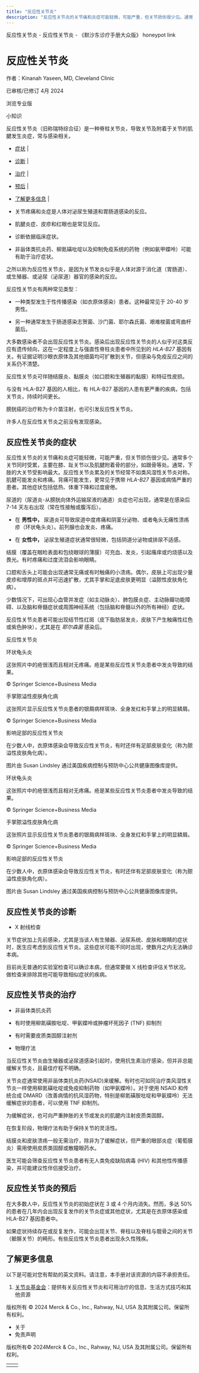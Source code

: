 ```yaml
---
title: "反应性关节炎"
description: "反应性关节炎的关节痛和炎症可能轻微，可能严重，但关节损伤很少见。通常多个关节同时受累，主要在膝、趾关节以及肌腱附着骨的部分，如跟骨等处。通常，下肢的大关节受影响最大。反应性关节炎累及的关节经常不如类风湿性关节炎对称。肌腱可能发炎和疼痛。背痛可能发生，更常见于携带 _HLA-B27_ 基因或病情严重的患者。其他症状包括低热、体重下降和过度疲倦。"
---
```


﻿反应性关节炎 \- 反应性关节炎 \- 《默沙东诊疗手册大众版》 honeypot link

# 反应性关节炎

作者：Kinanah Yaseen, MD, Cleveland Clinic

已审核/已修订 4月 2024

浏览专业版

小知识

反应性关节炎（旧称瑞特综合征）是一种脊柱关节炎，导致关节及附着于关节的肌腱发生炎症，常与感染相关。

- [症状](#症状_v8551701_zh) \|
- [诊断](#诊断_v8551713_zh) \|
- [治疗](#治疗_v8551719_zh) \|
- [预后](#预后_v8551716_zh) \|
- [了解更多信息](#了解更多信息_v34446185_zh) \|

- 关节疼痛和炎症是人体对泌尿生殖道和胃肠道感染的反应。

- 肌腱炎症、皮疹和红眼也是常见反应。

- 诊断依据临床症状。

- 非甾体类抗炎药、柳氮磺吡啶以及抑制免疫系统的药物（例如氨甲蝶呤）可能有助于治疗症状。


之所以称为反应性关节炎，是因为关节发炎似乎是人体对源于消化道（胃肠道）、或生殖器、或泌尿（泌尿道）器官的感染的反应。

反应性关节炎有两种常见类型：

- 一种类型发生于性传播感染（如衣原体感染）患者。这种最常见于 20-40 岁男性。

- 另一种通常发生于肠道感染志贺菌、沙门菌、耶尔森氏菌、艰难梭菌或弯曲杆菌后。


大多数感染者不会出现反应性关节炎。感染后出现反应性关节炎的人似乎对这类反应有遗传倾向，这在一定程度上与强直性脊柱炎患者中所见到的 _HLA-B27_ 基因有关。有证据证明沙眼衣原体及其他细菌均可扩散到关节，但感染与免疫反应之间的关系仍不清楚。

反应性关节炎可伴随结膜炎、黏膜炎（如口腔和生殖器的黏膜）和特征性皮损。

与没有 HLA-B27 基因的人相比，有 HLA-B27 基因的人患有更严重的疾病，包括关节炎，持续时间更长。

膀胱癌的治疗称为卡介苗注射，也可引发反应性关节炎。

许多人在反应性关节炎之前没有发现感染。

## 反应性关节炎的症状

反应性关节炎的关节痛和炎症可能轻微，可能严重，但关节损伤很少见。通常多个关节同时受累，主要在膝、趾关节以及肌腱附着骨的部分，如跟骨等处。通常，下肢的大关节受影响最大。反应性关节炎累及的关节经常不如类风湿性关节炎对称。肌腱可能发炎和疼痛。背痛可能发生，更常见于携带 _HLA-B27_ 基因或病情严重的患者。其他症状包括低热、体重下降和过度疲倦。

尿道的（尿道炎-从膀胱向体外运输尿液的通道）炎症也可出现，通常是在感染后 7-14 天左右出现（常在性接触或腹泻后）。

- 在 **男性中，** 尿道炎可导致尿道中度疼痛和阴茎分泌物、或者龟头无痛性溃疡疹（环状龟头炎）。前列腺也会发炎、疼痛。

- 在 **女性中，** 泌尿生殖道症状通常很轻微，包括阴道分泌物或排尿不适感。


结膜（覆盖在眼睑表面和包绕眼球的薄膜）可充血、发炎，引起瘙痒或灼烧感以及畏光。有时疼痛和过度流泪会影响眼睛。

口腔和舌头上可能会出现通常无痛或有时触痛的小溃疡。偶尔，皮肤上可出现少量皮疹和增厚的斑点并可迅速扩散，尤其手掌和足底皮肤更明显（溢脓性皮肤角化病）。

少数情况下，可出现心血管并发症（如主动脉炎）、肺包膜炎症、主动脉瓣功能障碍、以及脑和脊髓症状或周围神经系统（包括脑和脊髓以外的所有神经）症状。

反应性关节炎患者可能出现结节性红斑（皮下脂肪层发炎，皮肤下产生触痛性红色或紫色肿块），尤其是在 _耶尔森菌_ 感染后。

反应性关节炎



环状龟头炎

这张照片中的疮很浅而且相对无疼痛。疮是某些反应性关节炎患者中发炎导致的结果。

© Springer Science+Business Media



手掌脓溢性皮肤角化病

这张照片显示反应性关节炎患者的银屑病样斑块、全身发红和手掌上的明显鳞屑。

© Springer Science+Business Media



影响足部的反应性关节炎

在少数人中，衣原体感染会导致反应性关节炎，有时还伴有足部皮肤变化（称为脓溢性皮肤角化病）。

图片由 Susan Lindsley 通过美国疾病控制与预防中心公共健康图像库提供。



环状龟头炎

这张照片中的疮很浅而且相对无疼痛。疮是某些反应性关节炎患者中发炎导致的结果。

© Springer Science+Business Media



手掌脓溢性皮肤角化病

这张照片显示反应性关节炎患者的银屑病样斑块、全身发红和手掌上的明显鳞屑。

© Springer Science+Business Media



影响足部的反应性关节炎

在少数人中，衣原体感染会导致反应性关节炎，有时还伴有足部皮肤变化（称为脓溢性皮肤角化病）。

图片由 Susan Lindsley 通过美国疾病控制与预防中心公共健康图像库提供。

## 反应性关节炎的诊断

- X 射线检查


关节症状加上先前感染，尤其是当该人有生殖器、泌尿系统、皮肤和眼睛的症状时，医生应考虑到反应性关节炎。这些症状可能不同时出现，使数月之内无法确诊本病。

目前尚无普通的实验室检查可以确诊本病，但通常要做 X 线检查评估关节状况。做检查来排除其他可能导致相似症状的疾病。

## 反应性关节炎的治疗

- 非甾体类抗炎药

- 有时使用柳氮磺胺吡啶、甲氨蝶呤或肿瘤坏死因子 (TNF) 抑制剂

- 有时需要皮质类固醇注射剂

- 物理疗法


当反应性关节炎由生殖器或泌尿道感染引起时，使用抗生素治疗感染，但并非总能缓解关节炎，且最佳疗程不明确。

关节炎症通常使用非甾体类抗炎药(NSAID)来缓解。有时也可如同治疗类风湿性关节炎一样使用柳氮磺吡啶或免疫抑制药物（如甲氨蝶呤）。对于使用 NSAID 和传统合成 DMARD（改善病情的抗风湿药物，特别是柳氮磺胺吡啶和甲氨蝶呤）无法缓解症状的患者，可以使用 TNF 抑制剂。

为缓解症状，也可向严重肿胀的关节或发炎的肌腱内注射皮质类固醇。

在恢复阶段，物理疗法有助于保持关节的灵活性。

结膜炎和皮肤溃疡一般无需治疗，除非为了缓解症状，但严重的眼部炎症（葡萄膜炎）需用使用皮质类固醇或散瞳眼药水。

医生可能会筛查反应性关节炎患者有无人类免疫缺陷病毒 (HIV) 和其他性传播感染，并可能建议性伴侣接受治疗。

## 反应性关节炎的预后

在大多数人中，反应性关节炎的初始症状在 3 或 4 个月内消失。然而，多达 50% 的患者在几年内会出现反复发作的关节炎症或其他症状，尤其是在衣原体感染或 HLA-B27 基因患者中。

如果症状持续存在或反复发作，可能会出现关节、脊柱以及脊柱与髋骨之间的关节（骶髂关节）的畸形。有些反应性关节炎患者出现永久性残疾。

## 了解更多信息

以下是可能对您有帮助的英文资料。请注意，本手册对该资源的内容不承担责任。

1. [关节炎基金会](http://www.arthritis.org/)：提供有关反应性关节炎和可用治疗的信息、生活方式技巧和其他资源




版权所有 © 2024
Merck & Co., Inc., Rahway, NJ, USA 及其附属公司。保留所有权利。

- 关于
- 免责声明

版权所有© 2024Merck & Co., Inc., Rahway, NJ, USA 及其附属公司。保留所有权利。

|     |     |
| --- | --- |
|  |  |